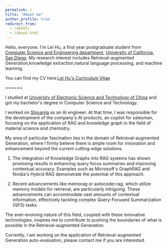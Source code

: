 ```yaml
---
permalink: /
title: "About me"
author_profile: true
redirect_from: 
  - /about/
  - /about.html
---
```

Hello, everyone. 
I'm Lei Hu, a first year postgraduate student from [Computer Science and Engineering department](https://cse.ucsd.edu/), [University of California, San Diego](https://ucsd.edu/). My research interest includes Retrieval-augmented Generation,knowledge extraction,natural language processing, and machine learning.

You can find my CV here:[Lei Hu's Curriculum Vitae](../images/Lei_Hu_CV_1011.pdf)

======

I studied at [University of Electronic Science and Technology of China](https://www.uestc.edu.cn/) and got my bachelor's degree in Computer Science and Technology.

I worked on [Shiyanjia](https://www.shiyanjia.com/) as an AI engineer. At that time, I was responsible for the development of the company's AI products, an copilot for salesman, focusing on the application of RAG and knowledge graph in the field of material science and chemistry.

My area of particular fascination lies in the domain of Retrieval-augmented Generation, where I firmly believe there is ample room for innovation and enhancement beyond the current cutting-edge solutions.
1. The integration of Knowledge Graphs into RAG systems has shown promising results in enhancing query focus summaries and improving contextual accuracy. Examples such as Microsoft's GraphRAG and Nvidia's Hybrid RAG demonstrate the potential of this approach.

2. Recent advancements like memorag or autocoder.rag, which utilize memory models for retrieval, are particularly intriguing. These advancements can accommodate vast amounts of contextual information, effectively tackling complex Query-Focused Summarization (QFS) tasks.

The ever-evolving nature of this field, coupled with these innovative technologies, inspires me to contribute to pushing the boundaries of what is possible in the Retrieval-augmented Generation.

Currently, I am working on the application of Retrieval-augmented Generation auto-evaluation, please contact me if you are interested.


